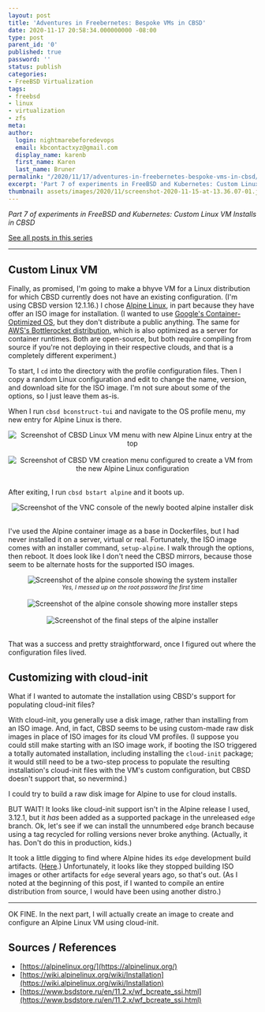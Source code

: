 ```yaml
---
layout: post
title: 'Adventures in Freebernetes: Bespoke VMs in CBSD'
date: 2020-11-17 20:58:34.000000000 -08:00
type: post
parent_id: '0'
published: true
password: ''
status: publish
categories:
- FreeBSD Virtualization
tags:
- freebsd
- linux
- virtualization
- zfs
meta:
author:
  login: nightmarebeforedevops
  email: kbcontactxyz@gmail.com
  display_name: karenb
  first_name: Karen
  last_name: Bruner
permalink: "/2020/11/17/adventures-in-freebernetes-bespoke-vms-in-cbsd/"
excerpt: 'Part 7 of experiments in FreeBSD and Kubernetes: Custom Linux VM Installs in CBSD'
thumbnail: assets/images/2020/11/screenshot-2020-11-15-at-13.36.07-01.jpeg
---
```


_Part 7 of experiments in FreeBSD and Kubernetes: Custom Linux VM Installs in CBSD_

[See all posts in this series](/freebsd-virtualization-series/)

* * *

## Custom Linux VM

Finally, as promised, I'm going to make a bhyve VM for a Linux distribution for which CBSD currently does not have an existing configuration. (I'm using CBSD version 12.1.16.) I chose [Alpine Linux](https://alpinelinux.org/), in part because they have offer an ISO image for installation. (I wanted to use [Google's Container-Optimized OS](https://cloud.google.com/container-optimized-os), but they don't distribute a public anything. The same for [AWS's Bottlerocket distribution](https://aws.amazon.com/bottlerocket/), which is also optimized as a server for container runtimes. Both are open-source, but both require compiling from source if you're not deploying in their respective clouds, and that is a completely different experiment.)

To start, I `cd` into the directory with the profile configuration files. Then I copy a random Linux configuration and edit to change the name, version, and download site for the ISO image. I'm not sure about some of the options, so I just leave them as-is.

<script src="https://gist.github.com/kbruner/6705e99299bf53b9edadaf10d98d1c1a.js"></script>

When I run `cbsd bconstruct-tui` and navigate to the OS profile menu, my new entry for Alpine Linux is there.

<div align="center">
<img
src="/assets/images/2020/11/screenshot-2020-11-15-at-13.36.19-01.jpeg"
alt="Screenshot of CBSD Linux VM menu with new Alpine Linux entry at the top">
</div>
<br>


<div align="center">
<img
src="/assets/images/2020/11/screenshot-2020-11-15-at-13.36.07-01.jpeg"
alt="Screenshot of CBSD VM creation menu configured to create a VM from the new Alpine Linux configuration">
</div>
<br>

After exiting, I run `cbsd bstart alpine` and it boots up.

<script src="https://gist.github.com/kbruner/d68248271be3304044f728a0bc1c681b.js"></script>

<div align="center">
<img
src="/assets/images/2020/11/screenshot-2020-11-15-at-13.52.54.png"
alt="Screenshot of the VNC console of the newly booted alpine installer disk">
</div>
<br>


I've used the Alpine container image as a base in Dockerfiles, but I had never installed it on a server, virtual or real. Fortunately, the ISO image comes with an installer command, `setup-alpine`. I walk through the options, then reboot. It does look like I don't need the CBSD mirrors, because those seem to be alternate hosts for the supported ISO images.

<div align="center">
<img
src="/assets/images/2020/11/screenshot-2020-11-15-at-15.35.32.png"
alt="Screenshot of the alpine console showing the system installer">
<br>
<i><small>
Yes, I messed up on the root password the first time
</small></i>
</div>
<br>

<div align="center">
<img
src="/assets/images/2020/11/screenshot-2020-11-15-at-16.24.05.png"
alt="Screenshot of the alpine console showing more installer steps">
</div>
<br>


<div align="center">
<img
src="/assets/images/2020/11/screenshot-2020-11-15-at-20.37.06.png"
alt="Screenshot of the final steps of the alpine installer">
</div>
<br>


That was a success and pretty straightforward, once I figured out where the configuration files lived.

## Customizing with cloud-init

What if I wanted to automate the installation using CBSD's support for populating cloud-init files?

With cloud-init, you generally use a disk image, rather than installing from an ISO image. And, in fact, CBSD seems to be using custom-made raw disk images in place of ISO images for its cloud VM profiles. (I suppose you could still make starting with an ISO image work, if booting the ISO triggered a totally automated installation, including installing the `cloud-init` package; it would still need to be a two-step process to populate the resulting installation's cloud-init files with the VM's custom configuration, but CBSD doesn't support that, so nevermind.)

I could try to build a raw disk image for Alpine to use for cloud installs.

BUT WAIT! It looks like cloud-init support isn't in the Alpine release I used, 3.12.1, but it _has_ been added as a supported package in the unreleased `edge` branch. Ok, let's see if we can install the unnumbered `edge` branch because using a tag recycled for rolling versions never broke anything. (Actually, it has. Don't do this in production, kids.)

It took a little digging to find where Alpine hides its `edge` development build artifacts. ([Here](http://dl-cdn.alpinelinux.org/alpine/edge/releases/).) Unfortunately, it looks like they stopped building ISO images or other artifacts for `edge` several years ago, so that's out. (As I noted at the beginning of this post, if I wanted to compile an entire distribution from source, I would have been using another distro.)

* * *

OK FINE. In the next part, I will actually create an image to create and configure an Alpine Linux VM using cloud-init.

## Sources / References

- [https://alpinelinux.org/](https://alpinelinux.org/)
- [https://wiki.alpinelinux.org/wiki/Installation](https://wiki.alpinelinux.org/wiki/Installation)
- [https://www.bsdstore.ru/en/11.2.x/wf_bcreate_ssi.html](https://www.bsdstore.ru/en/11.2.x/wf_bcreate_ssi.html)


